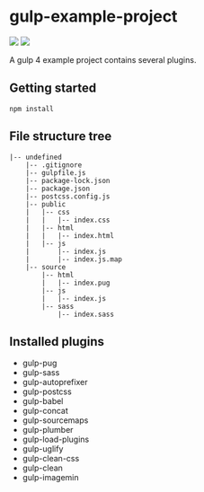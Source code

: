 # gulp-example-project
![](https://img.shields.io/github/license/a90100/gulp-example-project.svg)
![](https://img.shields.io/badge/gulp-4.0.2-yellow.svg)

A gulp 4 example project contains several plugins.

## Getting started
`npm install`

## File structure tree
```
|-- undefined
    |-- .gitignore
    |-- gulpfile.js
    |-- package-lock.json
    |-- package.json
    |-- postcss.config.js
    |-- public
    |   |-- css
    |   |   |-- index.css
    |   |-- html
    |   |   |-- index.html
    |   |-- js
    |       |-- index.js
    |       |-- index.js.map
    |-- source
        |-- html
        |   |-- index.pug
        |-- js
        |   |-- index.js
        |-- sass
            |-- index.sass
```

## Installed plugins
* gulp-pug
* gulp-sass
* gulp-autoprefixer
* gulp-postcss
* gulp-babel
* gulp-concat
* gulp-sourcemaps
* gulp-plumber
* gulp-load-plugins
* gulp-uglify
* gulp-clean-css
* gulp-clean
* gulp-imagemin

